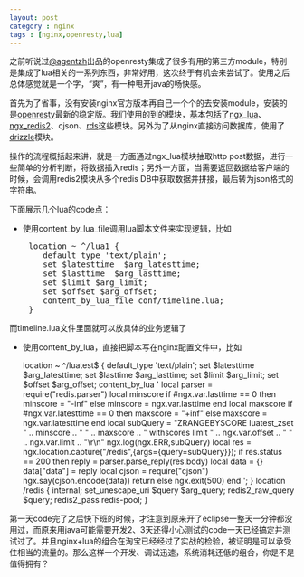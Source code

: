 ```yaml
---
layout: post
category : nginx
tags : [nginx,openresty,lua]
---
```

之前听说过[@agentzh](https://github.com/agentzh)出品的openresty集成了很多有用的第三方module，特别是集成了lua相关的一系列东西，非常好用，这次终于有机会来尝试了。使用之后总体感觉就是一个字，“爽”，有一种甩开java的畅快感。

首先为了省事，没有安装nginx官方版本再自己一个个的去安装module，安装的是[openresty](http://openresty.org/)最新的稳定版。我们使用的到的模块，基本包括了[ngx_lua](http://wiki.nginx.org/HttpLuaModule)、[ngx_redis2](http://wiki.nginx.org/HttpRedis2Module)、cjson、[rds](http://github.com/agentzh/rds-json-nginx-module)这些模块。另外为了从nginx直接访问数据库，使用了[drizzle](http://wiki.nginx.org/HttpDrizzleModule)模块。

操作的流程概括起来讲，就是一方面通过ngx_lua模块抽取http post数据，进行一些简单的分析判断，将数据插入redis；另外一方面，当需要返回数据给客户端的时候，会调用redis2模块从多个redis DB中获取数据并拼接，最后转为json格式的字符串。

下面展示几个lua的code点：

+ 使用content_by_lua_file调用lua脚本文件来实现逻辑，比如
<pre>
    location ~ ^/lua1 {
       default_type 'text/plain';
       set $latesttime  $arg_latesttime;
       set $lasttime  $arg_lasttime;
       set $limit $arg_limit;
       set $offset $arg_offset;
       content_by_lua_file conf/timeline.lua;
    }
</pre>
而timeline.lua文件里面就可以放具体的业务逻辑了

+ 使用content_by_lua，直接把脚本写在nginx配置文件中，比如

    location ~ ^/luatest$ {
      default_type 'text/plain';
      set $latesttime  $arg_latesttime;
      set $lasttime  $arg_lasttime;
      set $limit $arg_limit;
      set $offset $arg_offset;
      content_by_lua '
          local parser = require("redis.parser")
          local minscore
          if #ngx.var.lasttime == 0 then
              minscore = "-inf"
          else
              minscore = ngx.var.lasttime
          end
          local maxscore
          if #ngx.var.latesttime == 0 then
              maxscore = "+inf"
          else
              maxscore = ngx.var.latesttime
          end
          local subQuery = "ZRANGEBYSCORE luatest_zset " .. minscore .. " " .. maxscore .. " withscores limit " .. ngx.var.offset .. " " .. ngx.var.limit .. "\\r\\n"
            ngx.log(ngx.ERR,subQuery)
          local res = ngx.location.capture("/redis",{args={query=subQuery}});
          if res.status == 200 then
            reply = parser.parse_reply(res.body)
            local data = {}
            data["data"] = reply
            local cjson = require("cjson")
            ngx.say(cjson.encode(data))
            return
          else
            ngx.exit(500)
          end
      ';
    }
    location  /redis {
        internal;
        set_unescape_uri $query $arg_query;
        redis2_raw_query $query;
        redis2_pass redis-pool;
    }

第一天code完了之后快下班的时候，才注意到原来开了eclipse一整天一分钟都没用过，而原来用java可能需要开发2、3天还得小心测试的code一天已经搞定并测试过了。并且nginx+lua的组合在淘宝已经经过了实战的检验，被证明是可以承受住相当的流量的。那么这样一个开发、调试迅速，系统消耗还低的组合，你是不是值得拥有？
